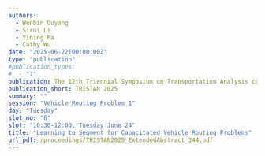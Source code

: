 ```yaml
---
authors:
  - Wenbin Ouyang
  - Sirui Li
  - Yining Ma
  - Cathy Wu
date: "2025-06-22T00:00:00Z"
type: "publication"
#publication_types:
#  - "1"
publication: The 12th Triennial Symposium on Transportation Analysis conference
publication_short: TRISTAN 2025
summary: ""
session: "Vehicle Routing Problem 1"
day: "Tuesday"
slot_no: "6"
slot: "10:30-12:00, Tuesday June 24"
title: "Learning to Segment for Capacitated Vehicle Routing Problems"
url_pdf: /proceedings/TRISTAN2025_ExtendedAbstract_344.pdf
---
```

